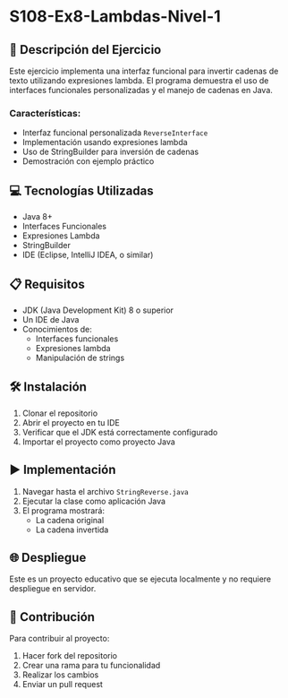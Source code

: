 # S108-Ex8-Lambdas-Nivel-1
## 📄 Descripción del Ejercicio
Este ejercicio implementa una interfaz funcional para invertir cadenas de texto utilizando expresiones lambda. El programa demuestra el uso de interfaces funcionales personalizadas y el manejo de cadenas en Java.

### Características:
- Interfaz funcional personalizada `ReverseInterface`
- Implementación usando expresiones lambda
- Uso de StringBuilder para inversión de cadenas
- Demostración con ejemplo práctico

## 💻 Tecnologías Utilizadas
- Java 8+
- Interfaces Funcionales
- Expresiones Lambda
- StringBuilder
- IDE (Eclipse, IntelliJ IDEA, o similar)

## 📋 Requisitos
- JDK (Java Development Kit) 8 o superior
- Un IDE de Java
- Conocimientos de:
  - Interfaces funcionales
  - Expresiones lambda
  - Manipulación de strings

## 🛠️ Instalación
1. Clonar el repositorio
2. Abrir el proyecto en tu IDE
3. Verificar que el JDK está correctamente configurado
4. Importar el proyecto como proyecto Java

## ▶️ Implementación
1. Navegar hasta el archivo `StringReverse.java`
2. Ejecutar la clase como aplicación Java
3. El programa mostrará:
   - La cadena original
   - La cadena invertida

## 🌐 Despliegue
Este es un proyecto educativo que se ejecuta localmente y no requiere despliegue en servidor.

## 🤝 Contribución
Para contribuir al proyecto:
1. Hacer fork del repositorio
2. Crear una rama para tu funcionalidad
3. Realizar los cambios
4. Enviar un pull request
